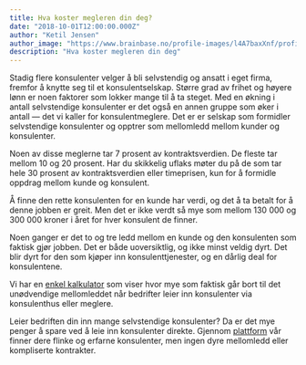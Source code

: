 ```yaml
---
title: Hva koster megleren din deg?
date: "2018-10-01T12:00:00.000Z"
author: "Ketil Jensen"
author_image: "https://www.brainbase.no/profile-images/l4A7baxXnf/profilePicture.jpg"
description: "Hva koster megleren din deg"
---
```


Stadig flere konsulenter velger å bli selvstendig og ansatt i eget firma, fremfor å knytte seg til et konsulentselskap. Større grad av frihet og høyere lønn er noen faktorer som lokker mange til å ta steget. Med en økning i antall selvstendige konsulenter er det også en annen gruppe som øker i antall — det vi kaller for konsulentmeglere. Det er er selskap som formidler selvstendige konsulenter og opptrer som mellomledd mellom kunder og konsulenter.

Noen av disse meglerne tar 7 prosent av kontraktsverdien. De fleste tar mellom 10 og 20 prosent. Har du skikkelig uflaks møter du på de som tar hele 30 prosent av kontraktsverdien eller timeprisen, kun for å formidle oppdrag mellom kunde og konsulent.

Å finne den rette konsulenten for en kunde har verdi, og det å ta betalt for å denne jobben er greit. Men det er ikke verdt så mye som mellom 130 000 og 300 000 kroner i året for hver konsulent de finner.

Noen ganger er det to og tre ledd mellom en kunde og den konsulenten som faktisk gjør jobben. Det er både uoversiktlig, og ikke minst veldig dyrt. Det blir dyrt for den som kjøper inn konsulenttjenester, og en dårlig deal for konsulentene.

Vi har en [enkel kalkulator](https://www.brainbase.no/modell) som viser hvor mye som faktisk går bort til det unødvendige mellomleddet når bedrifter leier inn konsulenter via konsulenthus eller meglere.

Leier bedriften din inn mange selvstendige konsulenter? Da er det mye penger å spare ved å leie inn konsulenter direkte. Gjennom [plattform](https://www.brainbase.no) vår finner dere flinke og erfarne konsulenter, men ingen dyre mellomledd eller kompliserte kontrakter.